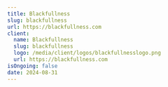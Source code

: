 ```yaml
---
title: Blackfullness
slug: blackfullness
url: https://blackfullness.com
client:
  name: Blackfullness
  slug: blackfullness
  logo: /media/client/logos/blackfullnesslogo.png
  url: https://blackfullness.com
isOngoing: false
date: 2024-08-31
---
```

